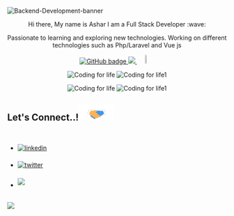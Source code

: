 ![Backend-Development-banner](https://user-images.githubusercontent.com/30969762/96346802-2f169200-10b7-11eb-9a27-c43f4fdab4a2.jpg)

<p align="center">Hi there, My name is Ashar I am a Full Stack Developer :wave:</p>


<p align="center">Passionate to learning and exploring new technologies. Working on different technologies such as Php/Laravel and Vue js </p>
</p>

<p align="center">
  <a href="https://github.com/AsharSal?tab=followers">
    <img src="https://img.shields.io/github/followers/AsharSal?label=Followers&logo=GitHub&style=for-the-badge" alt="GitHub badge" />
  </a>
  <a href="https://twitter.com/AsharSaleem9">
    <img src="https://img.shields.io/twitter/follow/AsharSaleem9?label=Twitter&logo=twitter&style=for-the-badge" />
  </a>
  <a href="https://www.instagram.com/ashar.me/followers/">
    <img width="8%" height="8%" src="https://user-images.githubusercontent.com/30969762/96347977-f24e9900-10be-11eb-870e-c6413bbc6fc8.jpg" />
  </a>

<div>
  
<p align="center">
  <img width="48%" src="https://media.giphy.com/media/iGpHt2H22k1orjgT9b/giphy.gif" alt="Coding for life" />
   <img width="48%" src="https://media.giphy.com/media/USV0ym3bVWQJJmNu3N/giphy.gif" alt="Coding for life1" />
</p>
<p align="center">
  <img width="48%" src="https://user-images.githubusercontent.com/30969762/96347558-ead9c080-10bb-11eb-9345-1746db015117.gif" alt="Coding for life" />
   <img width="48%" src="https://user-images.githubusercontent.com/30969762/96348179-545bce00-10c0-11eb-876a-17f1285ecb3a.gif" alt="Coding for life1" />
  </p>
  
## <b> Let's Connect..!</b><img src="https://github.com/0xAbdulKhalid/0xAbdulKhalid/raw/main/assets/mdImages/handshake.gif" width ="80">
<br>
<div align='left'>

<ul>

<li>
<a href="https://linkedin.com/in/0xabdulkhalid" target="_blank">
<img src="https://img.shields.io/badge/linkedin:  0xabdulkhalid-%2300acee.svg?color=405DE6&style=for-the-badge&logo=linkedin&logoColor=white" alt=linkedin style="margin-bottom: 5px;"/>
</a>
</li>

<br>

<li>
<a href="https://twitter.com/0xabdulkhalid" target="_blank">
<img src="https://img.shields.io/badge/twitter:  0xabdulkhalid-%2300acee.svg?color=1DA1F2&style=for-the-badge&logo=twitter&logoColor=white" alt=twitter style="margin-bottom: 5px;"/>
</a>
</li>

<br>

<li>
<a href="mailto:0xabdulkhalid@gmail.com" target="_blank">
<img src="https://img.shields.io/badge/gmail:  0xabdulkhalid-%23EA4335.svg?style=for-the-badge&logo=gmail&logoColor=white" t=mail style="margin-bottom: 5px;" />
</a>
</li>
	
</ul>
</div>

<br>
<img src="https://user-images.githubusercontent.com/73097560/115834477-dbab4500-a447-11eb-908a-139a6edaec5c.gif">
<br>
<br>
<br>

